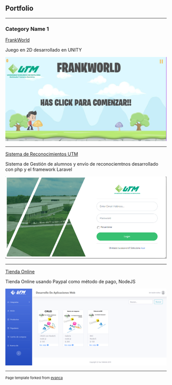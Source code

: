 ## Portfolio

---

### Category Name 1 

[FrankWorld](/sample_page)
<p>Juego en 2D desarrollado en UNITY</p>
<img src="images/3.jpg?raw=true"/>

---
[Sistema de Reconocimientos UTM](/pdf/sample_presentation.pdf)
<p>Sistema de Gestión de alumnos y envío de reconociemtnos desarrollado con php y el framework Laravel</p>
<img src="images/1.png?raw=true"/>


---
[Tienda Online](/pdf/sample_presentation.pdf)
<p>Tienda Online usando Paypal como método de pago, NodeJS</p>
<img src="images/5.png?raw=true"/>



---
<p style="font-size:11px">Page template forked from <a href="https://github.com/evanca/quick-portfolio">evanca</a></p>
<!-- Remove above link if you don't want to attibute -->
